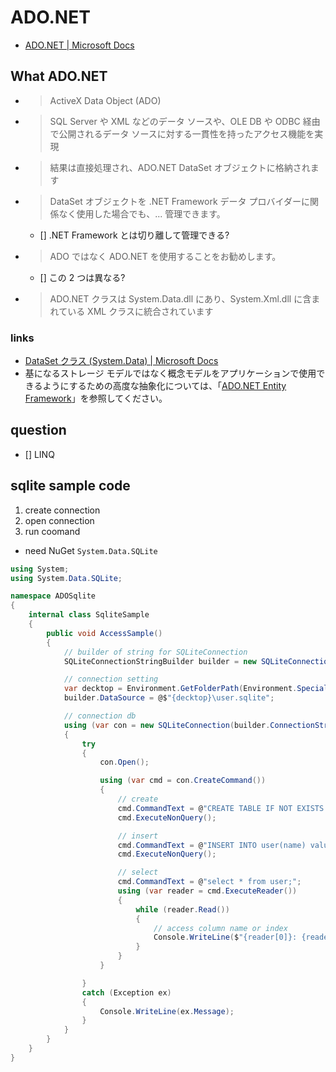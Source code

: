 # ADO.NET

- [ADO\.NET \| Microsoft Docs](https://docs.microsoft.com/ja-jp/dotnet/framework/data/adonet/)

## What ADO.NET

- > ActiveX Data Object (ADO)
- > SQL Server や XML などのデータ ソースや、OLE DB や ODBC 経由で公開されるデータ ソースに対する一貫性を持ったアクセス機能を実現
- > 結果は直接処理され、ADO.NET DataSet オブジェクトに格納されます
- > DataSet オブジェクトを .NET Framework データ プロバイダーに関係なく使用した場合でも、... 管理できます。
  - [] .NET Framework とは切り離して管理できる?
- > ADO ではなく ADO.NET を使用することをお勧めします。
  - [] この 2 つは異なる?
- > ADO.NET クラスは System.Data.dll にあり、System.Xml.dll に含まれている XML クラスに統合されています

### links

- [DataSet クラス \(System\.Data\) \| Microsoft Docs](https://docs.microsoft.com/ja-JP/dotnet/api/system.data.dataset?view=net-6.0)
- 基になるストレージ モデルではなく概念モデルをアプリケーションで使用できるようにするための高度な抽象化については、「[ADO\.NET Entity Framework](https://docs.microsoft.com/ja-jp/dotnet/framework/data/adonet/ef/)」を参照してください。

## question

- [] LINQ

## sqlite sample code

1. create connection
2. open connection
3. run coomand

- need NuGet `System.Data.SQLite`

```csharp
using System;
using System.Data.SQLite;

namespace ADOSqlite
{
    internal class SqliteSample
    {
        public void AccessSample()
        {
            // builder of string for SQLiteConnection
            SQLiteConnectionStringBuilder builder = new SQLiteConnectionStringBuilder();

            // connection setting
            var decktop = Environment.GetFolderPath(Environment.SpecialFolder.DesktopDirectory);
            builder.DataSource = @$"{decktop}\user.sqlite";

            // connection db
            using (var con = new SQLiteConnection(builder.ConnectionString))
            {
                try
                {
                    con.Open();

                    using (var cmd = con.CreateCommand())
                    {
                        // create
                        cmd.CommandText = @"CREATE TABLE IF NOT EXISTS user (id INTEGER PRIMARY KEY, name TEXT);";
                        cmd.ExecuteNonQuery();

                        // insert
                        cmd.CommandText = @"INSERT INTO user(name) values ('jondo')";
                        cmd.ExecuteNonQuery();

                        // select
                        cmd.CommandText = @"select * from user;";
                        using (var reader = cmd.ExecuteReader())
                        {
                            while (reader.Read())
                            {
                                // access column name or index
                                Console.WriteLine($"{reader[0]}: {reader["name"]}");
                            }
                        }
                    }

                }
                catch (Exception ex)
                {
                    Console.WriteLine(ex.Message);
                }
            }
        }
    }
}
```
